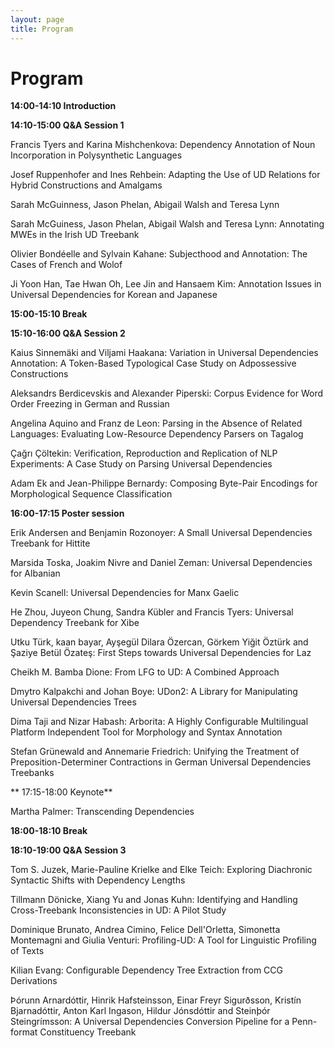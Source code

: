 ```yaml
---
layout: page
title: Program
---
```


# Program


**14:00-14:10 Introduction**

**14:10-15:00 Q&A Session 1**

Francis Tyers and Karina Mishchenkova: Dependency Annotation of Noun Incorporation in Polysynthetic Languages

Josef Ruppenhofer and Ines Rehbein: Adapting the Use of UD Relations for Hybrid Constructions and Amalgams

Sarah McGuinness, Jason Phelan, Abigail Walsh and Teresa Lynn 

Sarah McGuiness, Jason Phelan, Abigail Walsh and Teresa Lynn: Annotating MWEs in the Irish UD Treebank

Olivier Bondéelle and Sylvain Kahane: Subjecthood and Annotation: The Cases of French and Wolof

Ji Yoon Han, Tae Hwan Oh, Lee Jin and Hansaem Kim: Annotation Issues in Universal Dependencies for Korean and Japanese

**15:00-15:10 Break**

**15:10-16:00 Q&A Session 2**

Kaius Sinnemäki and Viljami Haakana: Variation in Universal Dependencies Annotation: A Token-Based Typological Case Study on Adpossessive Constructions

Aleksandrs Berdicevskis and Alexander Piperski: Corpus Evidence for Word Order Freezing in German and Russian

Angelina Aquino and Franz de Leon: Parsing in the Absence of Related Languages: Evaluating Low-Resource Dependency Parsers on Tagalog

Çağrı Çöltekin: Verification, Reproduction and Replication of NLP Experiments: A Case Study on Parsing Universal Dependencies

Adam Ek and Jean-Philippe Bernardy: Composing Byte-Pair Encodings for Morphological Sequence Classification

**16:00-17:15 Poster session**

Erik Andersen and Benjamin Rozonoyer: A Small Universal Dependencies Treebank for Hittite

Marsida Toska, Joakim Nivre and Daniel Zeman:  Universal Dependencies for Albanian

Kevin Scanell: Universal Dependencies for Manx Gaelic

He Zhou, Juyeon Chung, Sandra Kübler and Francis Tyers: Universal Dependency Treebank for Xibe

Utku Türk, kaan bayar, Ayşegül Dilara Özercan, Görkem Yiğit Öztürk and Şaziye Betül Özateş: First Steps towards Universal Dependencies for Laz

Cheikh M. Bamba Dione: From LFG to UD: A Combined Approach

Dmytro Kalpakchi and Johan Boye: UDon2: A Library for Manipulating Universal Dependencies Trees

Dima Taji and Nizar Habash: Arborita: A Highly Configurable Multilingual Platform Independent Tool for Morphology and Syntax Annotation

Stefan Grünewald and Annemarie Friedrich: Unifying the Treatment of Preposition-Determiner Contractions in German Universal Dependencies Treebanks

** 17:15-18:00 Keynote**

Martha Palmer: Transcending Dependencies

**18:00-18:10 Break**

**18:10-19:00 Q&A Session 3**

Tom S. Juzek, Marie-Pauline Krielke and Elke Teich: Exploring Diachronic Syntactic Shifts with Dependency Lengths

Tillmann Dönicke, Xiang Yu and Jonas Kuhn: Identifying and Handling Cross-Treebank Inconsistencies in UD: A Pilot Study

Dominique Brunato, Andrea Cimino, Felice Dell'Orletta, Simonetta Montemagni and Giulia Venturi: Profiling-UD: A Tool for Linguistic Profiling of Texts

Kilian Evang: Configurable Dependency Tree Extraction from CCG Derivations

Þórunn Arnardóttir, Hinrik Hafsteinsson, Einar Freyr Sigurðsson, Kristín Bjarnadóttir, Anton Karl Ingason, Hildur Jónsdóttir and Steinþór Steingrímsson: A Universal Dependencies Conversion Pipeline for a Penn-format Constituency Treebank








